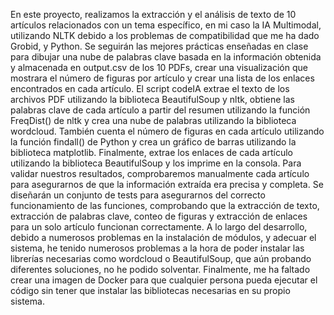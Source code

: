 En este proyecto, realizamos la extracción y el análisis de texto de 10 artículos relacionados con un tema específico, en mi caso la IA Multimodal, utilizando NLTK debido a los problemas de compatibilidad que me ha dado Grobid, y Python. Se seguirán las mejores prácticas enseñadas en clase para dibujar una nube de palabras clave basada en la información obtenida y almacenada en output.csv de los 10 PDFs, crear una visualización que mostrara el número de figuras por artículo y crear una lista de los enlaces encontrados en cada artículo.
El script codeIA extrae el texto de los archivos PDF utilizando la biblioteca BeautifulSoup y nltk, obtiene las palabras clave de cada artículo a partir del resumen utilizando la función FreqDist() de nltk y crea una nube de palabras utilizando la biblioteca wordcloud. También cuenta el número de figuras en cada artículo utilizando la función findall() de Python y crea un gráfico de barras utilizando la biblioteca matplotlib. Finalmente, extrae los enlaces de cada artículo utilizando la biblioteca BeautifulSoup y los imprime en la consola.
Para validar nuestros resultados, comprobaremos manualmente cada artículo para asegurarnos de que la información extraída era precisa y completa. Se diseñarán un conjunto de tests para asegurarnos del correcto funcionamiento de las funciones, comprobando que la extracción de texto, extracción de palabras clave, conteo de figuras y extracción de enlaces para un solo artículo funcionan correctamente. 
A lo largo del desarrollo, debido a numerosos problemas en la instalación de módulos, y adecuar el sistema, he tenido numerosos problemas a la hora de poder instalar las librerías necesarias como wordcloud o BeautifulSoup, que aún probando diferentes soluciones, no he podido solventar. Finalmente, me ha faltado crear una imagen de Docker para que cualquier persona pueda ejecutar el código sin tener que instalar las bibliotecas necesarias en su propio sistema.

